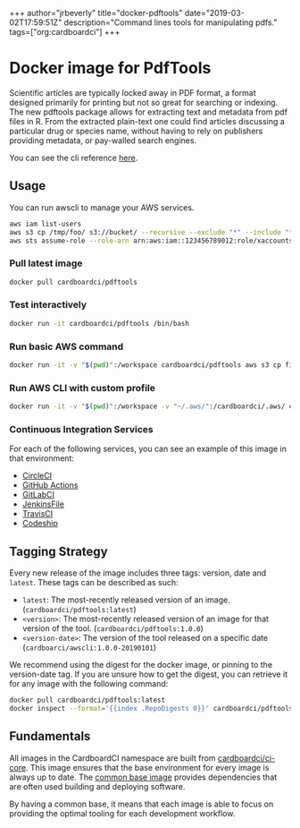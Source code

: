 +++
author="jrbeverly"
title="docker-pdftools"
date="2019-03-02T17:59:51Z"
description="Command lines tools for manipulating pdfs."
tags=["org:cardboardci"]
+++

# Docker image for PdfTools

Scientific articles are typically locked away in PDF format, a format designed primarily for printing but not so great for searching or indexing. The new pdftools package allows for extracting text and metadata from pdf files in R. From the extracted plain-text one could find articles discussing a particular drug or species name, without having to rely on publishers providing metadata, or pay-walled search engines.

You can see the cli reference [here](https://github.com/ropensci/pdftools).

## Usage

You can run awscli to manage your AWS services.

```bash
aws iam list-users
aws s3 cp /tmp/foo/ s3://bucket/ --recursive --exclude "*" --include "*.jpg"
aws sts assume-role --role-arn arn:aws:iam::123456789012:role/xaccounts3access --role-session-name s3-access-example
```

### Pull latest image

```bash
docker pull cardboardci/pdftools
```

### Test interactively

```bash
docker run -it cardboardci/pdftools /bin/bash
```

### Run basic AWS command

```bash
docker run -it -v "$(pwd)":/workspace cardboardci/pdftools aws s3 cp file.txt s3://bucket/file.txt
```

### Run AWS CLI with custom profile

```bash
docker run -it -v "$(pwd)":/workspace -v "~/.aws/":/cardboardci/.aws/ cardboardci/pdftools aws s3 cp file.txt s3://bucket/file.txt
```

### Continuous Integration Services

For each of the following services, you can see an example of this image in that environment:

* [CircleCI](usages/circleci)
* [GitHub Actions](usages/github)
* [GitLabCI](usages/gitlabci)
* [JenkinsFile](usages/jenkins)
* [TravisCI](usages/travisci)
* [Codeship](usages/codeship)

## Tagging Strategy

Every new release of the image includes three tags: version, date and `latest`. These tags can be described as such:

* `latest`: The most-recently released version of an image. (`cardboardci/pdftools:latest`)
* `<version>`: The most-recently released version of an image for that version of the tool. (`cardboardci/pdftools:1.0.0`)
* `<version-date>`: The version of the tool released on a specific date (`cardboarci/awscli:1.0.0-20190101`)

We recommend using the digest for the docker image, or pinning to the version-date tag. If you are unsure how to get the digest, you can retrieve it for any image with the following command:

```bash
docker pull cardboardci/pdftools:latest
docker inspect --format='{{index .RepoDigests 0}}' cardboardci/pdftools:latest
```

## Fundamentals

All images in the CardboardCI namespace are built from [cardboardci/ci-core](https://hub.docker.com/r/cardboardci/ci-core). This image ensures that the base environment for every image is always up to date. The [common base image](https://cardboardci.jrbeverly.dev/core/) provides dependencies that are often used building and deploying software.

By having a common base, it means that each image is able to focus on providing the optimal tooling for each development workflow.
